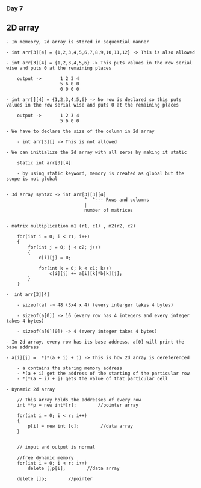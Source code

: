 ### Day 7

## 2D array

    - In memeory, 2d array is stored in sequemtial manner

    - int arr[3][4] = {1,2,3,4,5,6,7,8,9,10,11,12} -> This is also allowed

    - int arr[3][4] = {1,2,3,4,5,6} -> This puts values in the row serial wise and puts 0 at the remaining places

        output ->       1 2 3 4
                        5 6 0 0
                        0 0 0 0

    - int arr[][4] = {1,2,3,4,5,6} -> No row is declared so this puts values in the row serial wise and puts 0 at the remaining places

        output ->       1 2 3 4
                        5 6 0 0
                        
    - We have to declare the size of the column in 2d array

        - int arr[3][] -> This is not allowed
    
    - We can initialize the 2d array with all zeros by making it static

        static int arr[3][4]

        - by using static keyword, memory is created as global but the scope is not global

    
    - 3d array syntax -> int arr[3][3][4]
                                 ^  ^--- Rows and columns    
                                 |
                                 number of matrices


    - matrix multiplication m1 (r1, c1) , m2(r2, c2)

        for(int i = 0; i < r1; i++)
        {
            for(int j = 0; j < c2; j++)
            {
                c[i][j] = 0;

                for(int k = 0; k < c1; k++)
                    c[i][j] += a[i][k]*b[k][j];
            }
        }

    -  int arr[3][4] 

        - sizeof(a) -> 48 (3x4 x 4) (every interger takes 4 bytes)

        - sizeof(a[0]) -> 16 (every row has 4 integers and every integer takes 4 bytes)

        - sizeof(a[0][0]) -> 4 (every integer takes 4 bytes)

    - In 2d array, every row has its base address, a[0] will print the base address

    - a[i][j] =  *(*(a + i) + j) -> This is how 2d array is dereferenced

        - a contains the staring memory address
        - *(a + i) get the address of the starting of the particular row
        - *(*(a + i) + j) gets the value of that particular cell
    
    - Dynamic 2d array

        // This array holds the addresses of every row
        int **p = new int*[r];        //pointer array

        for(int i = 0; i < r; i++)
        {
            p[i] = new int [c];        //data array
        }


        // input and output is normal

        //free dynamic memory
        for(int i = 0; i < r; i++)        
            delete []p[i];        //data array

        delete []p;        //pointer





